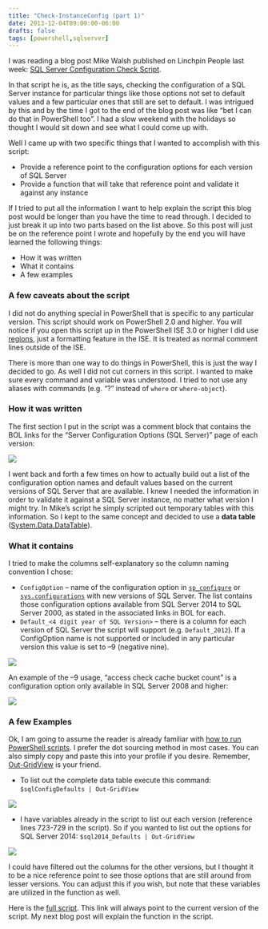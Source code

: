 ```yaml
---
title: "Check-InstanceConfig (part 1)"
date: 2013-12-04T09:00:00-06:00
drafts: false
tags: [powershell,sqlserver]
---
```


I was reading a blog post Mike Walsh published on Linchpin People last week: <a href="http://www.linchpinpeople.com/check-sql-server-configuration/" target="_blank">SQL Server Configuration Check Script</a>.

In that script he is, as the title says, checking the configuration of a SQL Server instance for particular things like those options not set to default values and a few particular ones that still are set to default. I was intrigued by this and by the time I got to the end of the blog post was like “bet I can do that in PowerShell too”. I had a slow weekend with the holidays so thought I would sit down and see what I could come up with.

Well I came up with two specific things that I wanted to accomplish with this script:

- Provide a reference point to the configuration options for each version of SQL Server
- Provide a function that will take that reference point and validate it against any instance

If I tried to put all the information I want to help explain the script this blog post would be longer than you have the time to read through. I decided to just break it up into two parts based on the list above. So this post will just be on the reference point I wrote and hopefully by the end you will have learned the following things:

- How it was written
- What it contains
- A few examples

### A few caveats about the script

I did not do anything special in PowerShell that is specific to any particular version. This script should work on PowerShell 2.0 and higher. You will notice if you open this script up in the PowerShell ISE 3.0 or higher I did use <a href="http://www.powershellmagazine.com/2013/01/14/pstip-use-custom-regions-to-fold-code-in-powershell-ise-3-0/" target="_blank">regions</a>, just a formatting feature in the ISE. It is treated as normal comment lines outside of the ISE.

There is more than one way to do things in PowerShell, this is just the way I decided to go. As well I did not cut corners in this script. I wanted to make sure every command and variable was understood. I tried to not use any aliases with commands (e.g. “?” instead of `where` or `where-object`).

### How it was written

The first section I put in the script was a comment block that contains the BOL links for the “Server Configuration Options (SQL Server)” page of each version:

![](/img/check_instance_1.png)

I went back and forth a few times on how to actually build out a list of the configuration option names and default values based on the current versions of SQL Server that are available. I knew I needed the information in order to validate it against a SQL Server instance, no matter what version I might try. In Mike’s script he simply scripted out temporary tables with this information. So I kept to the same concept and decided to use a **data table** (<a href="http://msdn.microsoft.com/en-us/library/system.data.datatable(v=vs.110).aspx" target="_blank">System.Data.DataTable</a>).

### What it contains

I tried to make the columns self-explanatory so the column naming convention I chose:

- `ConfigOption` – name of the configuration option in <a href="http://technet.microsoft.com/en-us/library/ms188787.aspx" target="_blank">`sp_configure`</a> or <a href="http://technet.microsoft.com/en-us/library/ms188345.aspx" target="_blank">`sys.configurations`</a> with new versions of SQL Server. The list contains those configuration options available from SQL Server 2014 to SQL Server 2000, as stated in the associated links in BOL for each.
- `Default_<4 digit year of SQL Version>` – there is a column for each version of SQL Server the script will support (e.g. `Default_2012`). If a ConfigOption name is not supported or included in any particular version this value is set to –9 (negative nine).

![](/img/check_instance_2.png)

An example of the –9 usage, “access check cache bucket count” is a configuration option only available in SQL Server 2008 and higher:

![](/img/check_instance_3.png)

### A few Examples

Ok, I am going to assume the reader is already familiar with <a href="http://technet.microsoft.com/en-us/library/ee176949.aspx" target="_blank">how to run PowerShell scripts</a>. I prefer the dot sourcing method in most cases. You can also simply copy and paste this into your profile if you desire. Remember, <a href="http://technet.microsoft.com/en-us/library/hh849920.aspx" target="_blank">Out-GridView</a> is your friend.

- To list out the complete data table execute this command: `$sqlConfigDefaults | Out-GridView`

![](/img/check_instance_4.png)

- I have variables already in the script to list out each version (reference lines 723-729 in the script). So if you wanted to list out the options for SQL Server 2014: `$sql2014_Defaults | Out-GridView`

![](/img/check_instance_5.png)

I could have filtered out the columns for the other versions, but I thought it to be a nice reference point to see those options that are still around from lesser versions. You can adjust this if you wish, but note that these variables are utilized in the function as well.

Here is the <a href="https://github.com/wsmelton/scripts/blob/master/posh/Check-InstanceConfig.ps1" target="_blank">full script</a>. This link will always point to the current version of the script. My next blog post will explain the function in the script.
